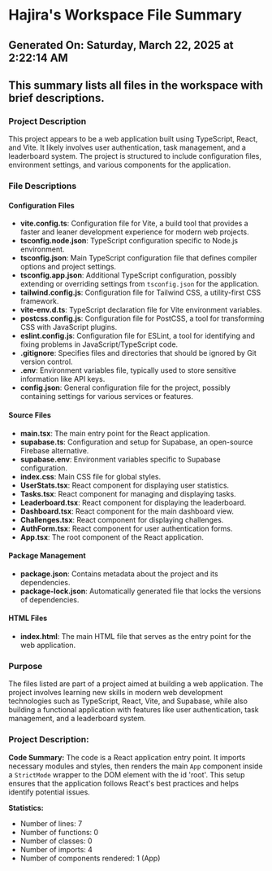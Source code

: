 # Hajira's Workspace File Summary
## Generated On: Saturday, March 22, 2025 at 2:22:14 AM
This summary lists all files in the workspace with brief descriptions.
---
### Project Description
This project appears to be a web application built using TypeScript, React, and Vite. It likely involves user authentication, task management, and a leaderboard system. The project is structured to include configuration files, environment settings, and various components for the application.

### File Descriptions

#### Configuration Files
- **vite.config.ts**: Configuration file for Vite, a build tool that provides a faster and leaner development experience for modern web projects.
- **tsconfig.node.json**: TypeScript configuration specific to Node.js environment.
- **tsconfig.json**: Main TypeScript configuration file that defines compiler options and project settings.
- **tsconfig.app.json**: Additional TypeScript configuration, possibly extending or overriding settings from `tsconfig.json` for the application.
- **tailwind.config.js**: Configuration file for Tailwind CSS, a utility-first CSS framework.
- **vite-env.d.ts**: TypeScript declaration file for Vite environment variables.
- **postcss.config.js**: Configuration file for PostCSS, a tool for transforming CSS with JavaScript plugins.
- **eslint.config.js**: Configuration file for ESLint, a tool for identifying and fixing problems in JavaScript/TypeScript code.
- **.gitignore**: Specifies files and directories that should be ignored by Git version control.
- **.env**: Environment variables file, typically used to store sensitive information like API keys.
- **config.json**: General configuration file for the project, possibly containing settings for various services or features.

#### Source Files
- **main.tsx**: The main entry point for the React application.
- **supabase.ts**: Configuration and setup for Supabase, an open-source Firebase alternative.
- **supabase.env**: Environment variables specific to Supabase configuration.
- **index.css**: Main CSS file for global styles.
- **UserStats.tsx**: React component for displaying user statistics.
- **Tasks.tsx**: React component for managing and displaying tasks.
- **Leaderboard.tsx**: React component for displaying the leaderboard.
- **Dashboard.tsx**: React component for the main dashboard view.
- **Challenges.tsx**: React component for displaying challenges.
- **AuthForm.tsx**: React component for user authentication forms.
- **App.tsx**: The root component of the React application.

#### Package Management
- **package.json**: Contains metadata about the project and its dependencies.
- **package-lock.json**: Automatically generated file that locks the versions of dependencies.

#### HTML Files
- **index.html**: The main HTML file that serves as the entry point for the web application.

### Purpose
The files listed are part of a project aimed at building a web application. The project involves learning new skills in modern web development technologies such as TypeScript, React, Vite, and Supabase, while also building a functional application with features like user authentication, task management, and a leaderboard system. 
### Project Description:
 **Code Summary:**
The code is a React application entry point. It imports necessary modules and styles, then renders the main `App` component inside a `StrictMode` wrapper to the DOM element with the id 'root'. This setup ensures that the application follows React's best practices and helps identify potential issues.

**Statistics:**
- Number of lines: 7
- Number of functions: 0
- Number of classes: 0
- Number of imports: 4
- Number of components rendered: 1 (App)
